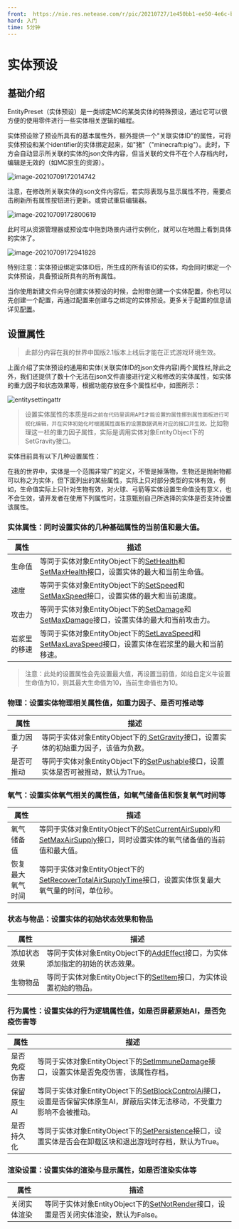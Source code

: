 ```yaml
---
front: 	https://nie.res.netease.com/r/pic/20210727/1e450bb1-ee50-4e6c-b614-7fbd6a00b4e7.png
hard: 入门
time: 5分钟
---
```




# 实体预设

## 基础介绍

EntityPreset（实体预设）是一类绑定MC的某类实体的特殊预设，通过它可以很方便的使用零件进行一些实体相关逻辑的编程。

实体预设除了预设所具有的基本属性外，额外提供一个"关联实体ID"的属性，可将实体预设和某个identifier的实体绑定起来，如"猪"（"minecraft:pig"）。此时，下方会自动显示所关联的实体的json文件内容，但当关联的文件不在个人存档内时，编辑是无效的（如MC原生的资源）。

![image-20210709172014742](./images/image-20210709172014742.png)

注意，在修改所关联实体的json文件内容后，若实际表现与显示属性不符，需要点击刷新所有属性按钮进行更新。或尝试重启编辑器。

![image-20210709172800619](./images/image-20210709172800619.png)

此时可从资源管理器或预设库中拖到场景内进行实例化，就可以在地图上看到具体的实体了。

![image-20210709172941828](./images/image-20210709172941828.png)

特别注意：实体预设绑定实体ID后，所生成的所有该ID的实体，均会同时绑定一个实体预设，具备预设所具有的所有属性。

当你使用新建文件向导创建实体预设的时候，会附带创建一个实体配置，你也可以先创建一个配置，再通过配置来创建与之绑定的实体预设。更多关于配置的信息请详见[配置](../../../15-自定义游戏内容/0-配置.md)。
## 设置属性
> 此部分内容在我的世界中国版2.1版本上线后才能在正式游戏环境生效。

上面介绍了实体预设的通用和实体(关联实体ID的json文件内容)两个属性栏,除此之外，我们还提供了数十个无法在json文件直接进行定义和修改的实体属性，如实体的重力因子和状态效果等，根据功能存放在多个属性栏中，如图所示：

![entitysettingattr](./images/entitysettingattr.png)

> 设置实体属性的本质是`将之前在代码里调用API才能设置的属性挪到属性面板进行可视化编辑，并在实体初始化时根据属性面板的设置数据调用对应的接口并生效。`比如物理这一栏的重力因子属性，实际是调用实体对象EntityObject下的SetGravity接口。

实体目前具有以下几种设置属性：

在我的世界中，实体是一个范围非常广的定义，不管是掉落物，生物还是抛射物都可以称之为实体，但下面列出的某些属性，实际上只对部分类型的实体有效，例如，生命值实际上只针对生物有效，对火球、弓箭等实体设置生命值没有意义，也不会生效，请开发者在使用下列属性时，注意甄别自己所选择的实体是否支持设置该属性。

### 实体属性：同时设置实体的几种基础属性的当前值和最大值。

| 属性         | 描述                                                         |
| ------------ | ------------------------------------------------------------ |
| 生命值       | 等同于实体对象EntityObject下的<a href="../../../../../mcguide/20-玩法开发/14-预设玩法编程/13-PresetAPI/预设对象/预设/实体对象EntityObject.html#sethealth" rel="noopenner">SetHealth</a>和<a href="../../../../../mcguide/20-玩法开发/14-预设玩法编程/13-PresetAPI/预设对象/预设/实体对象EntityObject.html#setmaxhealth" rel="noopenner">SetMaxHealth</a>接口，设置实体的最大和当前生命值。 |
| 速度         | 等同于实体对象EntityObject下的<a href="../../../../../mcguide/20-玩法开发/14-预设玩法编程/13-PresetAPI/预设对象/预设/实体对象EntityObject.html#setspeed" rel="noopenner">SetSpeed</a>和<a href="../../../../../mcguide/20-玩法开发/14-预设玩法编程/13-PresetAPI/预设对象/预设/实体对象EntityObject.html#setmaxspeed" rel="noopenner">SetMaxSpeed</a>接口，设置实体的最大和当前速度。 |
| 攻击力       | 等同于实体对象EntityObject下的<a href="../../../../../mcguide/20-玩法开发/14-预设玩法编程/13-PresetAPI/预设对象/预设/实体对象EntityObject.html#setdamage" rel="noopenner">SetDamage</a>和<a href="../../../../../mcguide/20-玩法开发/14-预设玩法编程/13-PresetAPI/预设对象/预设/实体对象EntityObject.html#setmaxdamage" rel="noopenner">SetMaxDamage</a>接口，设置实体的最大和当前攻击力。 |
| 岩浆里的移速 | 等同于实体对象EntityObject下的<a href="../../../../../mcguide/20-玩法开发/14-预设玩法编程/13-PresetAPI/预设对象/预设/实体对象EntityObject.html#setlavaspeed" rel="noopenner">SetLavaSpeed</a>和<a href="../../../../../mcguide/20-玩法开发/14-预设玩法编程/13-PresetAPI/预设对象/预设/实体对象EntityObject.html#setmaxlavaspeed" rel="noopenner">SetMaxLavaSpeed</a>接口，设置实体在岩浆里的最大和当前移速。 |

> ​	 注意：此处的设置属性会先设置最大值，再设置当前值，如给自定义牛设置生命值为10，则其最大生命值为10，当前生命值也为10。

### 物理：设置实体物理相关属性值，如重力因子、是否可推动等

| 属性       | 描述                                                         |
| ---------- | ------------------------------------------------------------ |
| 重力因子   | 等同于实体对象EntityObject下的<a href="../../../../../mcguide/20-玩法开发/14-预设玩法编程/13-PresetAPI/预设对象/预设/实体对象EntityObject.html#setgravity" rel="noopenner"> SetGravity</a>接口，设置实体的初始重力因子，该值为负数。 |
| 是否可推动 | 等同于实体对象EntityObject下的<a href="../../../../../mcguide/20-玩法开发/14-预设玩法编程/13-PresetAPI/预设对象/预设/实体对象EntityObject.html#setpushable" rel="noopenner">SetPushable</a>接口，设置实体是否可被推动，默认为True。 |

### 氧气：设置实体氧气相关的属性值，如氧气储备值和恢复氧气时间等

| 属性             | 描述                                                         |
| ---------------- | ------------------------------------------------------------ |
| 氧气储备值       | 等同于实体对象EntityObject下的<a href="../../../../../mcguide/20-玩法开发/14-预设玩法编程/13-PresetAPI/预设对象/预设/实体对象EntityObject.html#setcurrentairsupply" rel="noopenner">SetCurrentAirSupply</a>和<a href="../../../../../mcguide/20-玩法开发/14-预设玩法编程/13-PresetAPI/预设对象/预设/实体对象EntityObject.html#setmaxairsupply" rel="noopenner">SetMaxAirSupply</a>接口，同时设置实体的氧气储备值的当前值和最大值。 |
| 恢复最大氧气时间 | 等同于实体对象EntityObject下的<a href="../../../../../mcguide/20-玩法开发/14-预设玩法编程/13-PresetAPI/预设对象/预设/实体对象EntityObject.html#setrecovertotalairsupplytime" rel="noopenner">SetRecoverTotalAirSupplyTime</a>接口，设置实体恢复最大氧气量的时间，单位秒。 |

### 状态与物品：设置实体的初始状态效果和物品

| 属性         | 描述                                                         |
| ------------ | ------------------------------------------------------------ |
| 添加状态效果 | 等同于实体对象EntityObject下的<a href="../../../../../mcguide/20-玩法开发/14-预设玩法编程/13-PresetAPI/预设对象/预设/实体对象EntityObject.html#addeffect" rel="noopenner">AddEffect</a>接口，为实体添加指定的初始的状态效果。 |
| 生物物品     | 等同于实体对象EntityObject下的<a href="../../../../../mcguide/20-玩法开发/14-预设玩法编程/13-PresetAPI/预设对象/预设/实体对象EntityObject.html#setitem" rel="noopenner">SetItem</a>接口，为实体设置初始的物品。 |



### 行为属性：设置实体的行为逻辑属性值，如是否屏蔽原始AI，是否免疫伤害等

| 属性         | 描述                                                         |
| ------------ | ------------------------------------------------------------ |
| 是否免疫伤害 | 等同于实体对象EntityObject下的<a href="../../../../../mcguide/20-玩法开发/14-预设玩法编程/13-PresetAPI/预设对象/预设/实体对象EntityObject.html#setimmunedamage" rel="noopenner">SetImmuneDamage</a>接口，设置实体是否免疫伤害，该属性存档。 |
| 保留原生AI   | 等同于实体对象EntityObject下的<a href="../../../../../mcguide/20-玩法开发/14-预设玩法编程/13-PresetAPI/预设对象/预设/实体对象EntityObject.html#setblockcontrolai" rel="noopenner">SetBlockControlAi</a>接口，设置是否保留实体原生AI，屏蔽后实体无法移动，不受重力影响不会被推动。 |
| 是否持久化   | 等同于实体对象EntityObject下的<a href="../../../../../mcguide/20-玩法开发/14-预设玩法编程/13-PresetAPI/预设对象/预设/实体对象EntityObject.html#setpersistence" rel="noopenner">SetPersistence</a>接口，设置实体是否会在卸载区块和退出游戏时存档，默认为True。 |



### 渲染设置：设置实体的渲染与显示属性，如是否渲染实体等

| 属性         | 描述                                                         |
| ------------ | ------------------------------------------------------------ |
| 关闭实体渲染 | 等同于实体对象EntityObject下的<a href="../../../../../mcguide/20-玩法开发/14-预设玩法编程/13-PresetAPI/预设对象/预设/实体对象EntityObject.html#setnotrender" rel="noopenner">SetNotRender</a>接口，设置是否关闭实体渲染，默认为False。 |

